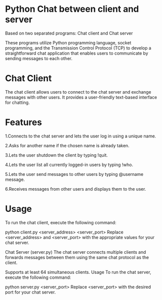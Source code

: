 # Python Chat between client and server
 Based on two separated programs: Chat client and Chat server
 
 These programs utilize Python programming language, socket programming, and the Transmission Control Protocol (TCP) to develop a straightforward chat application that enables users to communicate by sending messages to each other.


# Chat Client 

The chat client allows users to connect to the chat server and exchange messages with other users. It provides a user-friendly text-based interface for chatting.

# Features

1.Connects to the chat server and lets the user log in using a unique name.

2.Asks for another name if the chosen name is already taken.

3.Lets the user shutdown the client by typing !quit.

4.Lets the user list all currently logged-in users by typing !who.

5.Lets the user send messages to other users by typing @username message.

6.Receives messages from other users and displays them to the user.

# Usage


To run the chat client, execute the following command:

python client.py <server_address> <server_port>
Replace <server_address> and <server_port> with the appropriate values for your chat server.

Chat Server (server.py) The chat server connects multiple clients and forwards messages between them using the same chat protocol as the client.

Supports at least 64 simultaneous clients. Usage To run the chat server, execute the following command:

python server.py <server_port>
Replace <server_port> with the desired port for your chat server.